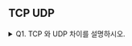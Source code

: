 ## TCP UDP 
<details> 
<summary>Q1. TCP 와 UDP 차이를 설명하시오. </summary>
(차이가 메우 극명함 TCP: 1:1 과외, UDP: 학교 수업)
TCP는 신뢰할 수 있는 연결형 프로토콜 입니다. 그렇기 때문에 데이터 송수신의 순서를 보장하고, 잘 못 전송된 데이터가 있을 경우 재전송을 통해서 데이터를 수정할 수 있고, 패킷이 손실되지 않도록 보장 합니다. (데이터가 올바르게 전송되었는지 확인하기 위해 연결을 설정하고, 유지합니다.) 그리고 *혼잡제어 알고리즘 이나 *흐름제어 알고리즘 같이 여러 신뢰성을 보장하기위한 매커니즘을 제공합니다.
UDP는 비연결 프로토콜 입니다. 연결을 설정하지않고, 데이터의 순서를 보장하지 않으며 손상된 데이터를 감지하거나 수정하지 않습니다. 또한 패킷이 손실될 수 있습니다. 하지만 이런 TCP에 비해서 비용이 없기 때문에 상대적으로 빠른 장점이 있습니다.
** 혼잡 제어(Congestion control): 네트워크내에서 패킷의 대기 지연이 너무 높아지게 되어 트래픽이 붕괴되지 않도록 패킷의 흐름을 제어하는 트래픽 제어, 목적: 네트워크 오버플로우,데이터 손실 방지 ex) AIMD,Slow Start ** 흐름 제어: 네트워크내의 원활한 흐름을 위해 송,수신측 사이에 전송되는 패킷의 양, 속도 규제 
  ** 교착 상태 (Dead Lock): 예측 못한 다운, 둘 이상의 프로세스들이 자원을 점유한 상태에서 서로 다른 프로세스가 점유하고 있는 자원을 요구히며 무한정 기다리는 현상
</details>

